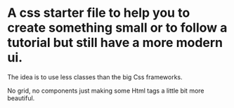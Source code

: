 # A css starter file to help you to create something small or to follow a tutorial but still have a more modern ui.

The idea is to use less classes than the big Css frameworks.

No grid, no components just making some Html tags a little bit more beautiful.